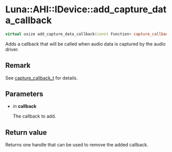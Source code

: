 # Luna::AHI::IDevice::add_capture_data_callback

```c++
virtual usize add_capture_data_callback(const Function< capture_callback_t > &callback)=0
```

Adds a callback that will be called when audio data is captured by the audio driver. 



## Remark
See [capture_callback_t](group___a_h_i_1gaadb71c72a4b7ed96ddc1ce91700a7aaf.md) for details. 

## Parameters
* *in* **callback**

    The callback to add. 

## Return value
Returns one handle that can be used to remove the added callback. 

